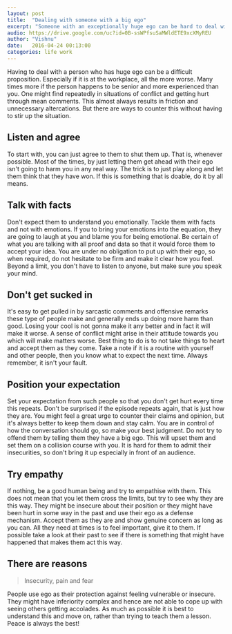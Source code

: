 ```yaml
---
layout: post
title:  "Dealing with someone with a big ego"
excerpt: "Someone with an exceptionally huge ego can be hard to deal with"
audio: https://drive.google.com/uc?id=0B-ssWPfsuSaMWldETE9xcXMyREU
author: "Vishnu"
date:   2016-04-24 00:13:00
categories: life work
---
```

Having to deal with a person who has huge ego can be a difficult proposition. Especially if it is at the workplace, all the more worse. Many times more if the person happens to be senior and more experienced than you. One might find repeatedly in situations of conflict and getting hurt through mean comments. This almost always results in friction and unnecessary altercations. But there are ways to counter this without having to stir up the situation.

## Listen and agree
To start with, you can just agree to them to shut them up. That is, whenever possible. Most of the times, by just letting them get ahead with their ego isn't going to harm you in any real way. The trick is to just play along and let them think that they have won. If this is something that is doable, do it by all means.

## Talk with facts
Don't expect them to understand you emotionally. Tackle them with facts and not with emotions. If you to bring your emotions into the equation, they are going to laugh at you and blame you for being emotional. Be certain of what you are talking with all proof and data so that it would force them to accept your idea. You are under no obligation to put up with their ego, so when required, do not hesitate to be firm and make it clear how you feel. Beyond a limit, you don't have to listen to anyone, but make sure you speak your mind.

## Don't get sucked in
It's easy to get pulled in by sarcastic comments and offensive remarks these type of people make and generally ends up doing more harm than good. Losing your cool is not gonna make it any better and in fact it will make it worse. A sense of conflict might arise in their attitude towards you which will make matters worse. Best thing to do is to not take things to heart and accept them as they come. Take a note if it is a routine with yourself and other people, then you know what to expect the next time. Always remember, it isn't your fault.

## Position your expectation
Set your expectation from such people so that you don't get hurt every time this repeats. Don't be surprised if the episode repeats again, that is just how they are. You might feel a great urge to counter their claims and opinion, but it's always better to keep them down and stay calm. You are in control of how the conversation should go, so make your best judgment. Do not try to offend them by telling them they have a big ego. This will upset them and set them on a collision course with you. It is hard for them to admit their insecurities, so don't bring it up especially in front of an audience.

## Try empathy
If nothing, be a good human being and try to empathise with them. This does not mean that you let them cross the limits, but try to see why they are this way. They might be insecure about their position or they might have been hurt in some way in the past and use their ego as a defense mechanism. Accept them as they are and show genuine concern as long as you can. All they need at times is to feel important, give it to them. If possible take a look at their past to see if there is something that might have happened that makes them act this way.

## There are reasons
> Insecurity, pain and fear

People use ego as their protection against feeling vulnerable or insecure. They might have inferiority complex and hence are not able to cope up with seeing others getting accolades. As much as possible it is best to understand this and move on, rather than trying to teach them a lesson. Peace is always the best!